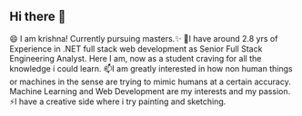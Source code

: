 ## Hi there 👋
😄 I am krishna! Currently pursuing masters.✨
🌱I have around 2.8 yrs of Experience in .NET full stack web development as Senior Full Stack Engineering Analyst.
   Here I am, now as a student craving for all the knowledge i could learn.
📫I am greatly interested in how non human things or machines in the sense are trying to mimic humans at a certain accuracy.
   Machine Learning and Web Development are my interests and my passion.
⚡I have a creative side where i try painting and sketching.

